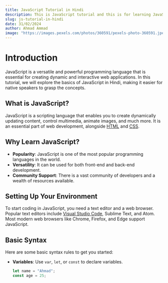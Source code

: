 ```yaml
---
title: JavaScript Tutorial in Hindi 
description: This is JavaScript tutorial and this is for learning JavaScript
slug: js-tutorial-in-hindi
date: 31/02/2024
author: Ahmad Ammad
image: "https://images.pexels.com/photos/360591/pexels-photo-360591.jpeg?auto=compress&cs=tinysrgb&w=1260&h=750&dpr=1"
---
```


# Introduction

JavaScript is a versatile and powerful programming language that is essential for creating dynamic and interactive web applications. In this tutorial, we will explore the basics of JavaScript in Hindi, making it easier for native speakers to grasp the concepts.

## What is JavaScript?

JavaScript is a scripting language that enables you to create dynamically updating content, control multimedia, animate images, and much more. It is an essential part of web development, alongside [HTML](https://developer.mozilla.org/en-US/docs/Web/HTML) and [CSS](https://developer.mozilla.org/en-US/docs/Web/CSS).

## Why Learn JavaScript?

- **Popularity**: JavaScript is one of the most popular programming languages in the world.
- **Versatility**: It can be used for both front-end and back-end development.
- **Community Support**: There is a vast community of developers and a wealth of resources available.

## Setting Up Your Environment

To start coding in JavaScript, you need a text editor and a web browser. Popular text editors include [Visual Studio Code](https://code.visualstudio.com/), Sublime Text, and Atom. Most modern web browsers like Chrome, Firefox, and Edge support JavaScript.

## Basic Syntax

Here are some basic syntax rules to get you started:

- **Variables**: Use `var`, `let`, or `const` to declare variables.
  ```javascript
  let name = "Ahmad";
  const age = 25;
